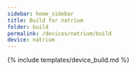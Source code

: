 ```yaml
---
sidebar: home_sidebar
title: Build for natrium
folder: build
permalink: /devices/natrium/build
device: natrium
---
```

{% include templates/device_build.md %}
